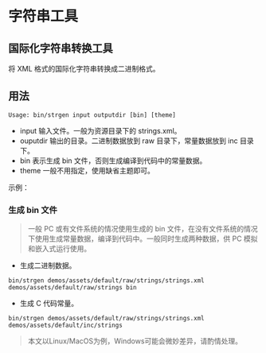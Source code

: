 # 字符串工具

## 国际化字符串转换工具

将 XML 格式的国际化字符串转换成二进制格式。

## 用法

```
Usage: bin/strgen input outputdir [bin] [theme]
```

* input 输入文件。一般为资源目录下的 strings.xml。
* ouputdir 输出的目录。二进制数据放到 raw 目录下，常量数据放到 inc 目录下。
* bin 表示生成 bin 文件，否则生成编译到代码中的常量数据。
* theme 一般不用指定，使用缺省主题即可。

示例：

### 生成 bin 文件

> 一般 PC 或有文件系统的情况使用生成的 bin 文件，在没有文件系统的情况下使用生成常量数据，编译到代码中。一般同时生成两种数据，供 PC 模拟和嵌入式运行使用。

* 生成二进制数据。

```
bin/strgen demos/assets/default/raw/strings/strings.xml demos/assets/default/raw/strings bin
```

* 生成 C 代码常量。

```
bin/strgen demos/assets/default/raw/strings/strings.xml demos/assets/default/inc/strings           
```

> 本文以Linux/MacOS为例，Windows可能会微妙差异，请酌情处理。
